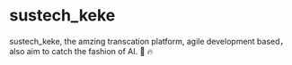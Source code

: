# sustech_keke
sustech_keke, the amzing transcation platform, agile development based，also aim to catch the fashion of AI. 🚀 🔥
